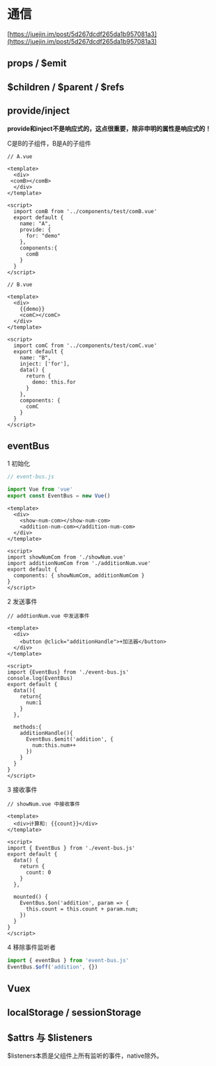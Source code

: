 # 通信

[https://juejin.im/post/5d267dcdf265da1b957081a3](https://juejin.im/post/5d267dcdf265da1b957081a3)

## props / $emit

## $children / $parent / $refs

## provide/inject

**provide和inject不是响应式的，这点很重要，除非申明的属性是响应式的！**

C是B的子组件，B是A的子组件

```text
// A.vue

<template>
  <div>
 <comB></comB>
  </div>
</template>

<script>
  import comB from '../components/test/comB.vue'
  export default {
    name: "A",
    provide: {
      for: "demo"
    },
    components:{
      comB
    }
  }
</script>
```

```text
// B.vue

<template>
  <div>
    {{demo}}
    <comC></comC>
  </div>
</template>

<script>
  import comC from '../components/test/comC.vue'
  export default {
    name: "B",
    inject: ['for'],
    data() {
      return {
        demo: this.for
      }
    },
    components: {
      comC
    }
  }
</script>
```

## eventBus

1 初始化

```javascript
// event-bus.js

import Vue from 'vue'
export const EventBus = new Vue()
```

```text
<template>
  <div>
    <show-num-com></show-num-com>
    <addition-num-com></addition-num-com>
  </div>
</template>

<script>
import showNumCom from './showNum.vue'
import additionNumCom from './additionNum.vue'
export default {
  components: { showNumCom, additionNumCom }
}
</script>
```

2 发送事件

```text
// addtionNum.vue 中发送事件

<template>
  <div>
    <button @click="additionHandle">+加法器</button>
  </div>
</template>

<script>
import {EventBus} from './event-bus.js'
console.log(EventBus)
export default {
  data(){
    return{
      num:1
    }
  },

  methods:{
    additionHandle(){
      EventBus.$emit('addition', {
        num:this.num++
      })
    }
  }
}
</script>
```

3 接收事件

```text
// showNum.vue 中接收事件

<template>
  <div>计算和: {{count}}</div>
</template>

<script>
import { EventBus } from './event-bus.js'
export default {
  data() {
    return {
      count: 0
    }
  },

  mounted() {
    EventBus.$on('addition', param => {
      this.count = this.count + param.num;
    })
  }
}
</script>
```

4 移除事件监听者

```javascript
import { eventBus } from 'event-bus.js'
EventBus.$off('addition', {})
```

## Vuex

## localStorage / sessionStorage

## $attrs 与 $listeners

$listeners本质是父组件上所有监听的事件，native除外。

